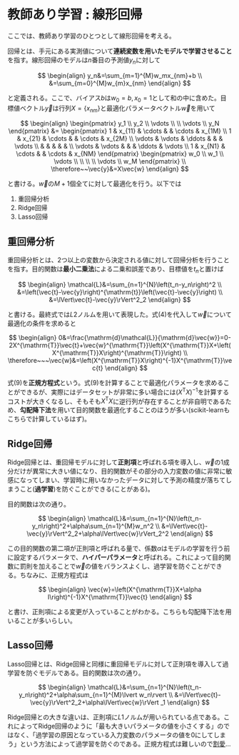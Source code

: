 # 教師あり学習 : 線形回帰

ここでは、教師あり学習のひとつとして線形回帰を考える。

回帰とは、手元にある実測値について**連続変数を用いたモデルで学習させること**を指す。線形回帰のモデルは$n$番目の予測値$y_n$に対して

$$
\begin{align}
y_n&=\sum_{m=1}^{M}w_mx_{nm}+b \\
&=\sum_{m=0}^{M}w_{m}x_{nm}
\end{align}
$$

と定義される。ここで、バイアス$b$は$w_0=b,x_0=1$として和の中に含めた。目標値ベクトル$\vec{y}$は行列$X=\{x_{nm}\}$と最適化パラメータベクトル$\vec{w}$を用いて

$$
\begin{align}
    \begin{pmatrix}
        y_1 \\ y_2 \\ \vdots \\ \\ \vdots \\ y_N
    \end{pmatrix}
    &=
    \begin{pmatrix}
        1 & x_{11} & \cdots & & \cdots & x_{1M} \\
        1 & x_{21} & \cdots & & \cdots & x_{2M} \\
        \vdots & \vdots & \ddots & &        & \vdots \\
                &        &        & &        &        \\
        \vdots & \vdots &        & & \ddots & \vdots \\
        1 & x_{N1} & \cdots & & \cdots & x_{NM}
    \end{pmatrix}
    \begin{pmatrix}
        w_0 \\ w_1 \\ \vdots \\ \\ \\ \\ \vdots \\ w_M
    \end{pmatrix} \\
    \therefore~~\vec{y}&=X\vec{w}
\end{align}
$$

と書ける。$\vec{w}$の$M+1$個全てに対して最適化を行う。以下では

1. 重回帰分析
2. Ridge回帰
3. Lasso回帰

## 重回帰分析

重回帰分析とは、2つ以上の変数から決定される値に対して回帰分析を行うことを指す。目的関数は**最小二乗法**による二乗和誤差であり、目標値を$t_n$と置けば

$$
\begin{align}
    \mathcal{L}&=\sum_{n=1}^{N}\left(t_n-y_n\right)^2 \\
    &=\left(\vec{t}-\vec{y}\right)^{\mathrm{t}}\left(\vec{t}-\vec{y}\right) \\
    &=\lVert\vec{t}-\vec{y}\rVert^2_2
\end{align}
$$

と書ける。最終式では$L2$ノルムを用いて表現した。式(4)を代入して$\vec{w}$について最適化の条件を求めると

$$
\begin{align}
    0&=\frac{\mathrm{d}\mathcal{L}}{\mathrm{d}\vec{w}}=0-2X^{\mathrm{T}}\vec{t}+\vec{w}^{\mathrm{T}}\left(X^{\mathrm{T}}X+\left(X^{\mathrm{T}}X\right)^{\mathrm{T}}\right) \\
    \therefore~~~\vec{w}&=\left(X^{\mathrm{T}}X\right)^{-1}X^{\mathrm{T}}\vec{t}
\end{align}
$$

式(9)を**正規方程式**という。式(9)を計算することで最適化パラメータを求めることができるが、実際にはデータセットが非常に多い場合には$\left(X^{\mathrm{T}}X\right)^{-1}$を計算するコストが大きくなるし、そもそも$X^{\mathrm{T}}X$に逆行列が存在することが非自明であるため、**勾配降下法**を用いて目的関数を最適化することのほうが多い(scikit-learnもこちらで計算しているはず)。

## Ridge回帰

Ridge回帰とは、重回帰モデルに対して**正則項**と呼ばれる項を導入し、$\vec{w}$の1成分だけが異常に大きい値になり、目的関数がその部分の入力変数の値に非常に敏感になってしまい、学習時に用いなかったデータに対して予測の精度が落ちてしまうこと(**過学習**)を防ぐことができる(ことがある)。

目的関数は次の通り。

$$
\begin{align}
    \mathcal{L}&=\sum_{n=1}^{N}\left(t_n-y_n\right)^2+\alpha\sum_{n=1}^{M}w_n^2 \\
    &=\lVert\vec{t}-\vec{y}\rVert^2_2+\alpha\lVert\vec{w}\rVert_2^2
\end{align}
$$

この目的関数の第二項が正則項と呼ばれる量で、係数$\alpha$はモデルの学習を行う前に設定するパラメータで、**ハイパーパラメータ**と呼ばれる。これによって目的関数に罰則を加えることで$\vec{w}$の値をバランスよくし、過学習を防ぐことができる。ちなみに、正規方程式は

$$
\begin{align}
    \vec{w}=\left(X^{\mathrm{T}}X+\alpha I\right)^{-1}X^{\mathrm{T}}\vec{t}
\end{align}
$$

と書け、正則項による変更が入っていることがわかる。こちらも勾配降下法を用いることが多いらしい。

## Lasso回帰

Lasso回帰とは、Ridge回帰と同様に重回帰モデルに対して正則項を導入して過学習を防ぐモデルである。目的関数は次の通り。

$$
\begin{align}
    \mathcal{L}&=\sum_{n=1}^{N}\left(t_n-y_n\right)^2+\alpha\sum_{n=1}^{M}\lvert w_n\rvert \\
    &=\lVert\vec{t}-\vec{y}\rVert^2_2+\alpha\lVert\vec{w}\rVert _1
\end{align}
$$

Ridge回帰との大きな違いは、正則項に$L1$ノルムが用いられている点である。これによってRidge回帰のように「最も大きいパラメータの値を小さくする」のではなく、「過学習の原因となっている入力変数のパラメータの値を0にしてしまう」という方法によって過学習を防ぐのである。正規方程式は難しいので[割愛](https://qiita.com/torahirod/items/a79e255171709c777c3a)...
